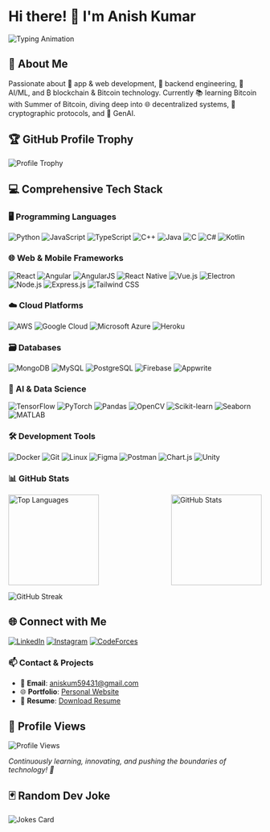 # Hi there! 👋 I'm Anish Kumar

<img src="https://readme-typing-svg.demolab.com?font=Fira+Code&size=35&duration=3000&pause=500&color=F7B32D&background=FFFFFF00&width=800&height=100&lines=Passionate+Developer+🚀;Tech+Innovator+💡;Blockchain+Enthusiast+₿;AI%2FML+Explorer+🤖;GenAI+Architect+🧠" alt="Typing Animation" />

## 🌟 About Me

Passionate about 🚀 app & web development, 🔧 backend engineering, 🤖 AI/ML, and ₿ blockchain & Bitcoin technology. Currently 📚 learning Bitcoin with Summer of Bitcoin, diving deep into 🌐 decentralized systems, 🔐 cryptographic protocols, and 🧠 GenAI.

## 🏆 GitHub Profile Trophy

![Profile Trophy](https://github-profile-trophy.vercel.app/?username=anish-ai&theme=radical&column=3&margin-w=15&margin-h=15)

## 💻 Comprehensive Tech Stack

### 🖥️ Programming Languages
![Python](https://img.shields.io/badge/-Python-05122A?style=flat&logo=python)
![JavaScript](https://img.shields.io/badge/-JavaScript-05122A?style=flat&logo=javascript)
![TypeScript](https://img.shields.io/badge/-TypeScript-05122A?style=flat&logo=typescript)
![C++](https://img.shields.io/badge/-C++-05122A?style=flat&logo=cplusplus)
![Java](https://img.shields.io/badge/-Java-05122A?style=flat&logo=java)
![C](https://img.shields.io/badge/-C-05122A?style=flat&logo=c)
![C#](https://img.shields.io/badge/-C%23-05122A?style=flat&logo=csharp)
![Kotlin](https://img.shields.io/badge/-Kotlin-05122A?style=flat&logo=kotlin)

### 🌐 Web & Mobile Frameworks
![React](https://img.shields.io/badge/-React-05122A?style=flat&logo=react)
![Angular](https://img.shields.io/badge/-Angular-05122A?style=flat&logo=angular)
![AngularJS](https://img.shields.io/badge/-AngularJS-05122A?style=flat&logo=angularjs)
![React Native](https://img.shields.io/badge/-React%20Native-05122A?style=flat&logo=react)
![Vue.js](https://img.shields.io/badge/-Vue.js-05122A?style=flat&logo=vue.js)
![Electron](https://img.shields.io/badge/-Electron-05122A?style=flat&logo=electron)
![Node.js](https://img.shields.io/badge/-Node.js-05122A?style=flat&logo=node.js)
![Express.js](https://img.shields.io/badge/-Express.js-05122A?style=flat&logo=express)
![Tailwind CSS](https://img.shields.io/badge/-Tailwind%20CSS-05122A?style=flat&logo=tailwind-css)

### ☁️ Cloud Platforms
![AWS](https://img.shields.io/badge/-AWS-05122A?style=flat&logo=amazon-aws)
![Google Cloud](https://img.shields.io/badge/-Google%20Cloud-05122A?style=flat&logo=google-cloud)
![Microsoft Azure](https://img.shields.io/badge/-Azure-05122A?style=flat&logo=microsoft-azure)
![Heroku](https://img.shields.io/badge/-Heroku-05122A?style=flat&logo=heroku)

### 🗃️ Databases
![MongoDB](https://img.shields.io/badge/-MongoDB-05122A?style=flat&logo=mongodb)
![MySQL](https://img.shields.io/badge/-MySQL-05122A?style=flat&logo=mysql)
![PostgreSQL](https://img.shields.io/badge/-PostgreSQL-05122A?style=flat&logo=postgresql)
![Firebase](https://img.shields.io/badge/-Firebase-05122A?style=flat&logo=firebase)
![Appwrite](https://img.shields.io/badge/-Appwrite-05122A?style=flat&logo=appwrite)

### 🤖 AI & Data Science
![TensorFlow](https://img.shields.io/badge/-TensorFlow-05122A?style=flat&logo=tensorflow)
![PyTorch](https://img.shields.io/badge/-PyTorch-05122A?style=flat&logo=pytorch)
![Pandas](https://img.shields.io/badge/-Pandas-05122A?style=flat&logo=pandas)
![OpenCV](https://img.shields.io/badge/-OpenCV-05122A?style=flat&logo=opencv)
![Scikit-learn](https://img.shields.io/badge/-Scikit%20learn-05122A?style=flat&logo=scikit-learn)
![Seaborn](https://img.shields.io/badge/-Seaborn-05122A?style=flat&logo=python)
![MATLAB](https://img.shields.io/badge/-MATLAB-05122A?style=flat&logo=mathworks)

### 🛠️ Development Tools
![Docker](https://img.shields.io/badge/-Docker-05122A?style=flat&logo=docker)
![Git](https://img.shields.io/badge/-Git-05122A?style=flat&logo=git)
![Linux](https://img.shields.io/badge/-Linux-05122A?style=flat&logo=linux)
![Figma](https://img.shields.io/badge/-Figma-05122A?style=flat&logo=figma)
![Postman](https://img.shields.io/badge/-Postman-05122A?style=flat&logo=postman)
![Chart.js](https://img.shields.io/badge/-Chart.js-05122A?style=flat&logo=chart.js)
![Unity](https://img.shields.io/badge/-Unity-05122A?style=flat&logo=unity)

### 📊 GitHub Stats

<div style="display: flex; justify-content: space-between;">
  <img height="180em" src="https://github-readme-stats.vercel.app/api/top-langs/?username=anish-ai&layout=compact&theme=radical" alt="Top Languages"/>
  <img height="180em" src="https://github-readme-stats.vercel.app/api?username=anish-ai&show_icons=true&theme=radical" alt="GitHub Stats"/>
</div>

![GitHub Streak](https://github-readme-streak-stats.herokuapp.com/?user=anish-ai&theme=radical)

## 🌐 Connect with Me

[![LinkedIn](https://img.shields.io/badge/-LinkedIn-blue?style=for-the-badge&logo=Linkedin&logoColor=white)](https://linkedin.com/in/anish-kumar-71779326a)
[![Instagram](https://img.shields.io/badge/-Instagram-E4405F?style=for-the-badge&logo=instagram&logoColor=white)](https://instagram.com/light.anish)
[![CodeForces](https://img.shields.io/badge/-CodeForces-1F8ACB?style=for-the-badge&logo=codeforces&logoColor=white)](https://codeforces.com/profile/choco_bar)

### 📫 Contact & Projects

- 📧 **Email**: aniskum59431@gmail.com
- 🌐 **Portfolio**: [Personal Website](https://phenomenal-fudge-ebf8fa.netlify.app/)
- 📄 **Resume**: [Download Resume](https://phenomenal-fudge-ebf8fa.netlify.app/stack/resume.pdf)

## 👀 Profile Views

![Profile Views](https://komarev.com/ghpvc/?username=anish-ai&style=flat-square&color=blueviolet)

*Continuously learning, innovating, and pushing the boundaries of technology! 🚀*

## 🃏 Random Dev Joke

![Jokes Card](https://readme-jokes.vercel.app/api)
